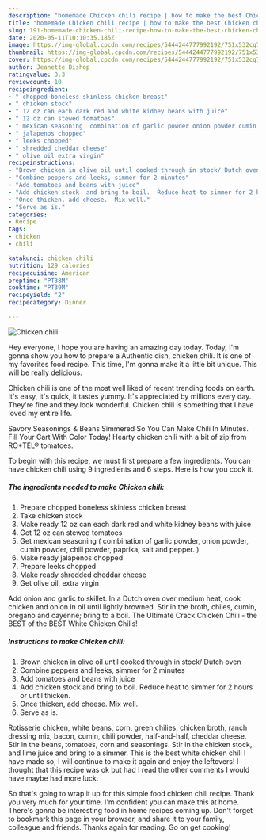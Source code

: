 ```yaml
---
description: "homemade Chicken chili recipe | how to make the best Chicken chili"
title: "homemade Chicken chili recipe | how to make the best Chicken chili"
slug: 191-homemade-chicken-chili-recipe-how-to-make-the-best-chicken-chili
date: 2020-05-11T10:10:35.185Z
image: https://img-global.cpcdn.com/recipes/5444244777992192/751x532cq70/chicken-chili-recipe-main-photo.jpg
thumbnail: https://img-global.cpcdn.com/recipes/5444244777992192/751x532cq70/chicken-chili-recipe-main-photo.jpg
cover: https://img-global.cpcdn.com/recipes/5444244777992192/751x532cq70/chicken-chili-recipe-main-photo.jpg
author: Jeanette Bishop
ratingvalue: 3.3
reviewcount: 10
recipeingredient:
- " chopped boneless skinless chicken breast"
- " chicken stock"
- " 12 oz can each dark red and white kidney beans with juice"
- " 12 oz can stewed tomatoes"
- " mexican seasoning  combination of garlic powder onion powder cumin powder chili powder  paprika  salt and pepper "
- " jalapenos chopped"
- " leeks chopped"
- " shredded cheddar cheese"
- " olive oil extra virgin"
recipeinstructions:
- "Brown chicken in olive oil until cooked through in stock/ Dutch oven"
- "Combine peppers and leeks, simmer for 2 minutes"
- "Add tomatoes and beans with juice"
- "Add chicken stock  and bring to boil.  Reduce heat to simmer for 2 hours or until thicken."
- "Once thicken, add cheese.  Mix well."
- "Serve as is."
categories:
- Recipe
tags:
- chicken
- chili

katakunci: chicken chili 
nutrition: 129 calories
recipecuisine: American
preptime: "PT38M"
cooktime: "PT39M"
recipeyield: "2"
recipecategory: Dinner

---
```



![Chicken chili](https://img-global.cpcdn.com/recipes/5444244777992192/751x532cq70/chicken-chili-recipe-main-photo.jpg)

Hey everyone, I hope you are having an amazing day today. Today, I'm gonna show you how to prepare a Authentic dish, chicken chili. It is one of my favorites food recipe. This time, I'm gonna make it a little bit unique. This will be really delicious.

Chicken chili is one of the most well liked of recent trending foods on earth. It's easy, it's quick, it tastes yummy. It's appreciated by millions every day. They're fine and they look wonderful. Chicken chili is something that I have loved my entire life.

Savory Seasonings &amp; Beans Simmered So You Can Make Chili In Minutes. Fill Your Cart With Color Today! Hearty chicken chili with a bit of zip from RO*TEL® tomatoes.


To begin with this recipe, we must first prepare a few ingredients. You can have chicken chili using 9 ingredients and 6 steps. Here is how you cook it.

<!--inarticleads1-->

##### The ingredients needed to make Chicken chili:

1. Prepare  chopped boneless skinless chicken breast
1. Take  chicken stock
1. Make ready  12 oz can each dark red and white kidney beans with juice
1. Get  12 oz can stewed tomatoes
1. Get  mexican seasoning ( combination of garlic powder, onion powder, cumin powder, chili powder,  paprika,  salt and pepper. )
1. Make ready  jalapenos chopped
1. Prepare  leeks chopped
1. Make ready  shredded cheddar cheese
1. Get  olive oil, extra virgin


Add onion and garlic to skillet. In a Dutch oven over medium heat, cook chicken and onion in oil until lightly browned. Stir in the broth, chiles, cumin, oregano and cayenne; bring to a boil. The Ultimate Crack Chicken Chili - the BEST of the BEST White Chicken Chilis! 

<!--inarticleads2-->

##### Instructions to make Chicken chili:

1. Brown chicken in olive oil until cooked through in stock/ Dutch oven
1. Combine peppers and leeks, simmer for 2 minutes
1. Add tomatoes and beans with juice
1. Add chicken stock  and bring to boil.  Reduce heat to simmer for 2 hours or until thicken.
1. Once thicken, add cheese.  Mix well.
1. Serve as is.


Rotisserie chicken, white beans, corn, green chilies, chicken broth, ranch dressing mix, bacon, cumin, chili powder, half-and-half, cheddar cheese. Stir in the beans, tomatoes, corn and seasonings. Stir in the chicken stock, and lime juice and bring to a simmer. This is the best white chicken chili I have made so, I will continue to make it again and enjoy the leftovers! I thought that this recipe was ok but had I read the other comments I would have maybe had more luck. 

So that's going to wrap it up for this simple food chicken chili recipe. Thank you very much for your time. I'm confident you can make this at home. There's gonna be interesting food in home recipes coming up. Don't forget to bookmark this page in your browser, and share it to your family, colleague and friends. Thanks again for reading. Go on get cooking!
